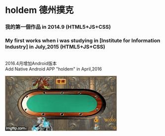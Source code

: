 # holdem 德州撲克
<h3> 我的第一個作品 in 2014.9 (HTML5+JS+CSS)</h3>
<h3> My first works when i was studying in [Institute for Information Industry] in July,2015 (HTML5+JS+CSS)</h3>
<br>
2016.4月增加Android版本
<br>
Add Native Android APP "holdem" in April,2016

![img1](https://raw.githubusercontent.com/lonelyship/holdem/master/demo_images/20b0sa.gif)

